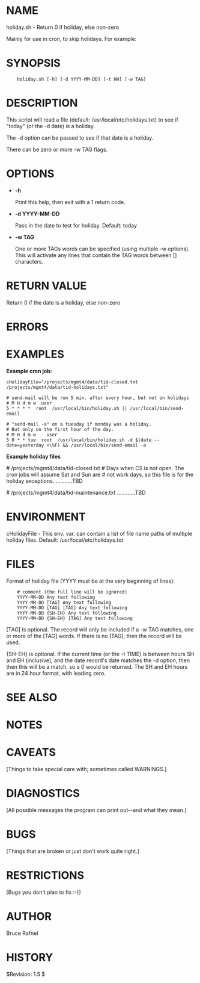 # NAME

holiday.sh - Return 0 if holiday, else non-zero

Mainly for use in cron, to skip holidays.  For example:

# SYNOPSIS

        holiday.sh [-h] [-d YYYY-MM-DD] [-t HH] [-w TAG]

# DESCRIPTION

This script will read a file (default: /usr/local/etc/holidays.txt) to
see if "today" (or the -d date) is a holiday.

The -d option can be passed to see if that date is a holiday.

There can be zero or more -w TAG flags.

# OPTIONS

- **-h**

    Print this help, then exit with a 1 return code.

- **-d YYYY-MM-DD**

    Pass in the date to test for holiday.  Default: today

- **-w TAG**

    One or more TAGs words can be specified (using multiple -w options).
    This will activate any lines that contain the TAG words between \[\]
    characters.

# RETURN VALUE

Return 0 if the date is a holiday, else non-zero

# ERRORS

# EXAMPLES

**Example cron job:**

    cHolidayFile="/projects/mgmt4/data/tid-closed.txt /projects/mgmt4/data/tid-holidays.txt"

    # send-mail will be run 5 min. after every hour, but not on holidays
    # M H d m w  user
    5 * * * *  root  /usr/local/bin/holiday.sh || /usr/local/bin/send-email

    # "send-mail -a" on a tuesday if monday was a holiday.
    # But only on the first hour of the day.
    # M H d m w    user
    5 0 * * tue  root  /usr/local/bin/holiday.sh -d $(date --date=yesterday +\%F) && /usr/local/bin/send-email -a

**Example holiday files**

\# /projects/mgmt4/data/tid-closed.txt
\# Days when CS is not open. The cron jobs will assume Sat and Sun are
\# not work days, so this file is for the holiday exceptions.
...........TBD

\# /projects/mgmt4/data/tid-maintenance.txt
............TBD

# ENVIRONMENT

cHolidayFile - This env. var. can contain a list of file name paths of
multiple holiday files.  Default: /usr/local/etc/holidays.txt

# FILES

Format of holiday file (YYYY must be at the very beginning of lines):

        # comment (the full line will be ignored)
        YYYY-MM-DD Any text following
        YYYY-MM-DD [TAG] Any text following
        YYYY-MM-DD [TAG] [TAG] Any text following
        YYYY-MM-DD {SH-EH} Any text following
        YYYY-MM-DD {SH-EH} [TAG] Any text following

\[TAG\] is optional.  The record will only be included if a -w TAG
matches, one or more of the \[TAG\] words.  If there is no \[TAG\], then
the record will be used.

{SH-EH} is optional. If the current time (or the -t TIME) is between
hours SH and EH (inclusive), and the date record's date matches the -d
option, then then this will be a match, so a 0 would be returned.  The
SH and EH hours are in 24 hour format, with leading zero.

# SEE ALSO

# NOTES

# CAVEATS

\[Things to take special care with; sometimes called WARNINGS.\]

# DIAGNOSTICS

\[All possible messages the program can print out--and what they mean.\]

# BUGS

\[Things that are broken or just don't work quite right.\]

# RESTRICTIONS

\[Bugs you don't plan to fix :-)\]

# AUTHOR

Bruce Rafnel

# HISTORY

$Revision: 1.5 $
